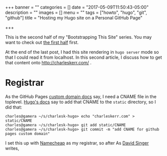 +++
banner = ""
categories = []
date = "2017-05-09T11:50:43-05:00"
description = ""
images = []
menu = ""
tags = ["howto", "hugo", "git", "github"]
title = "Hosting my Hugo site on a Personal GitHub Page"

+++

This is the second half of my "Bootstrapping This Site" series. You may want to check out [the first half](fixme) first.

At the end of the last post, I had this site rendering in `hugo server` mode so that I could read it from localhost. In this second article, I discuss how to get that content onto http://charleskerr.com/ .

Registrar
=========

As the GitHub Pages [custom domain docs](https://help.github.com/articles/using-a-custom-domain-with-github-pages/) say, I need a CNAME file in the toplevel. [Hugo's docs](https://gohugo.io/tutorials/github-pages-blog/) say to add that CNAME to the `static` directory, so I did that:

    charles@gamera ~/s/charlesk-hugo> echo "charleskerr.com" > static/CNAME
    charles@gamera ~/s/charlesk-hugo> git add static/CNAME
    charles@gamera ~/s/charlesk-hugo> git commit -m "add CNAME for github pages custom domain"

I set this up with [Namecheap](https://namecheap.com) as my registrar, so after 
As [David Singer](http://davidensinger.com/2013/03/setting-the-dns-for-github-pages-on-namecheap/) writes, 
